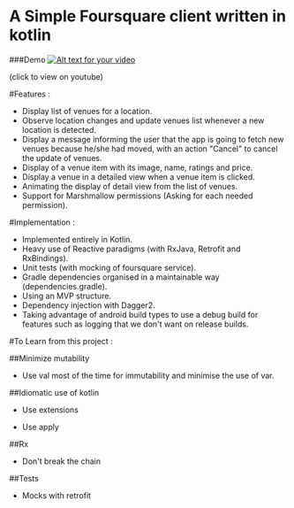 
A Simple Foursquare client written in kotlin
====================================

###Demo
[![Alt text for your video](https://i.ytimg.com/vi/VDtn8DSFXNM/0.jpg)](https://youtu.be/VDtn8DSFXNM)

(click to view on youtube)

#Features :
* Display list of venues for a location.
* Observe location changes and update venues list whenever a new location is detected.
* Display a message informing the user that the app is going to fetch new venues because he/she had moved, with an action "Cancel" to cancel the update of venues.
* Display of a venue item with its image, name, ratings and price.
* Display a venue in a detailed view when a venue item is clicked.
* Animating the display of detail view from the list of venues.
* Support for Marshmallow permissions (Asking for each needed permission).

#Implementation :
* Implemented entirely in Kotlin.
* Heavy use of Reactive paradigms (with RxJava, Retrofit and RxBindings). 
* Unit tests (with mocking of foursquare service).
* Gradle dependencies organised in a maintainable way (dependencies.gradle).
* Using an MVP structure.
* Dependency injection with Dagger2.
* Taking advantage of android build types to use a debug build for features such as logging that we don't want on release builds.


#To Learn from this project :

##Minimize mutability
  - Use val most of the time for immutability and minimise the use of var.


##Idiomatic use of kotlin
  - Use extensions

  - Use apply

##Rx
  - Don't break the chain


##Tests
  - Mocks with retrofit